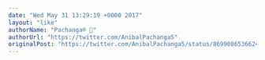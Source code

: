 ```yaml
---
date: "Wed May 31 13:29:19 +0000 2017"
layout: "like"
authorName: "Pachanga® 🎩"
authorUrl: "https://twitter.com/AnibalPachanga5"
originalPost: "https://twitter.com/AnibalPachanga5/status/869908653662457857"
---
```

